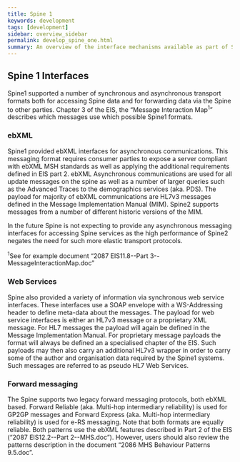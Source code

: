 ```yaml
---
title: Spine 1
keywords: development
tags: [development]
sidebar: overview_sidebar
permalink: develop_spine_one.html
summary: An overview of the interface mechanisms available as part of Spine 1.
---
```


## Spine 1 Interfaces ##

Spine1 supported a number of synchronous and asynchronous transport formats both for accessing Spine data and for forwarding data via the Spine to other parties. Chapter 3 of the EIS, the “Message Interaction Map<sup>1</sup>” describes which messages use which possible Spine1 formats.

### ebXML ###

Spine1 provided ebXML interfaces for asynchronous communications. This messaging format requires consumer parties to expose a server compliant with ebXML MSH standards as well as applying the additional requirements defined in EIS part 2.
ebXML Asynchronous communications are used for all update messages on the spine as well as a number of larger queries such as the Advanced Traces to the demographics services (aka. PDS).
The payload for majority of ebXML communications are HL7v3 messages defined in the Message Implementation Manual (MIM). Spine2 supports messages from a number of different historic versions of the MIM.

In the future Spine is not expecting to provide any asynchronous messaging interfaces for accessing Spine services as the high performance of Spine2 negates the need for such more elastic transport protocols.

<sup>1</sup>See for example document “2087 EIS11.8--Part 3--MessageInteractionMap.doc”

### Web Services ###

Spine also provided a variety of information via synchronous web service interfaces. These interfaces use a SOAP envelope with a WS-Addressing header to define meta-data about the messages.
The payload for web service interfaces is either an HL7v3 message or a proprietary XML message. For HL7 messages the payload will again be defined in the Message Implementation Manual.
For proprietary message payloads the format will always be defined an a specialised chapter of the EIS. Such payloads may then also carry an additional HL7v3 wrapper in order to carry some of the author and organisation data required by the Spine1 systems. Such messages are referred to as pseudo HL7 Web Services.

### Forward messaging ###

The Spine supports two legacy forward messaging protocols, both ebXML based. Forward Reliable (aka. Multi-hop intermediary reliability) is used for GP2GP messages and Forward Express (aka. Multi-hop intermediary reliability) is used for e-RS messaging. Note that both formats are equally reliable. Both patterns use the ebXML features described in Part 2 of the EIS (“2087 EIS12.2--Part 2--MHS.doc”). However, users should also review the patterns description in the document “2086 MHS Behaviour Patterns 9.5.doc”.

